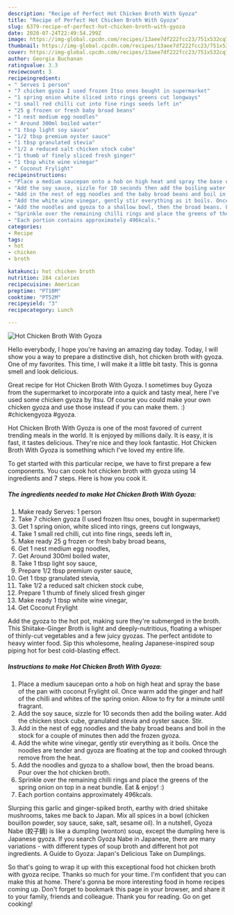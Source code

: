 ```yaml
---
description: "Recipe of Perfect Hot Chicken Broth With Gyoza"
title: "Recipe of Perfect Hot Chicken Broth With Gyoza"
slug: 6379-recipe-of-perfect-hot-chicken-broth-with-gyoza
date: 2020-07-24T22:49:54.299Z
image: https://img-global.cpcdn.com/recipes/13aee7df222fcc23/751x532cq70/hot-chicken-broth-with-gyoza-recipe-main-photo.jpg
thumbnail: https://img-global.cpcdn.com/recipes/13aee7df222fcc23/751x532cq70/hot-chicken-broth-with-gyoza-recipe-main-photo.jpg
cover: https://img-global.cpcdn.com/recipes/13aee7df222fcc23/751x532cq70/hot-chicken-broth-with-gyoza-recipe-main-photo.jpg
author: Georgia Buchanan
ratingvalue: 3.3
reviewcount: 3
recipeingredient:
- " Serves 1 person"
- "7 chicken gyoza I used frozen Itsu ones bought in supermarket"
- "1 spring onion white sliced into rings greens cut longways"
- "1 small red chilli cut into fine rings seeds left in"
- "25 g frozen or fresh baby broad beans"
- "1 nest medium egg noodles"
- " Around 300ml boiled water"
- "1 tbsp light soy sauce"
- "1/2 tbsp premium oyster sauce"
- "1 tbsp granulated stevia"
- "1/2 a reduced salt chicken stock cube"
- "1 thumb of finely sliced fresh ginger"
- "1 tbsp white wine vinegar"
- " Coconut Frylight"
recipeinstructions:
- "Place a medium saucepan onto a hob on high heat and spray the base of the pan with coconut Frylight oil. Once warm add the ginger and half of the chilli and whites of the spring onion. Allow to fry for a minute until fragrant."
- "Add the soy sauce, sizzle for 10 seconds then add the boiling water. Add the chicken stock cube, granulated stevia and oyster sauce. Stir."
- "Add in the nest of egg noodles and the baby broad beans and boil in the stock for a couple of minutes then add the frozen gyoza."
- "Add the white wine vinegar, gently stir everything as it boils. Once the noodles are tender and gyoza are floating at the top and cooked through remove from the heat."
- "Add the noodles and gyoza to a shallow bowl, then the broad beans. Pour over the hot chicken broth."
- "Sprinkle over the remaining chilli rings and place the greens of the spring onion on top in a neat bundle. Eat &amp; enjoy! :)"
- "Each portion contains approximately 496kcals."
categories:
- Recipe
tags:
- hot
- chicken
- broth

katakunci: hot chicken broth 
nutrition: 284 calories
recipecuisine: American
preptime: "PT10M"
cooktime: "PT52M"
recipeyield: "3"
recipecategory: Lunch

---
```



![Hot Chicken Broth With Gyoza](https://img-global.cpcdn.com/recipes/13aee7df222fcc23/751x532cq70/hot-chicken-broth-with-gyoza-recipe-main-photo.jpg)

Hello everybody, I hope you're having an amazing day today. Today, I will show you a way to prepare a distinctive dish, hot chicken broth with gyoza. One of my favorites. This time, I will make it a little bit tasty. This is gonna smell and look delicious.

Great recipe for Hot Chicken Broth With Gyoza. I sometimes buy Gyoza from the supermarket to incorporate into a quick and tasty meal, here I&#39;ve used some chicken gyoza by Itsu. Of course you could make your own chicken gyoza and use those instead if you can make them. :) #chickengyoza #gyoza.

Hot Chicken Broth With Gyoza is one of the most favored of current trending meals in the world. It is enjoyed by millions daily. It is easy, it is fast, it tastes delicious. They're nice and they look fantastic. Hot Chicken Broth With Gyoza is something which I've loved my entire life.


To get started with this particular recipe, we have to first prepare a few components. You can cook hot chicken broth with gyoza using 14 ingredients and 7 steps. Here is how you cook it.

<!--inarticleads1-->

##### The ingredients needed to make Hot Chicken Broth With Gyoza:

1. Make ready  Serves: 1 person
1. Take 7 chicken gyoza (I used frozen Itsu ones, bought in supermarket)
1. Get 1 spring onion, white sliced into rings, greens cut longways,
1. Take 1 small red chilli, cut into fine rings, seeds left in,
1. Make ready 25 g frozen or fresh baby broad beans,
1. Get 1 nest medium egg noodles,
1. Get  Around 300ml boiled water,
1. Take 1 tbsp light soy sauce,
1. Prepare 1/2 tbsp premium oyster sauce,
1. Get 1 tbsp granulated stevia,
1. Take 1/2 a reduced salt chicken stock cube,
1. Prepare 1 thumb of finely sliced fresh ginger
1. Make ready 1 tbsp white wine vinegar,
1. Get  Coconut Frylight


Add the gyoza to the hot pot, making sure they&#39;re submerged in the broth. This Shiitake-Ginger Broth is light and deeply-nutritious, floating a whisper of thinly-cut vegetables and a few juicy gyozas. The perfect antidote to heavy winter food. Sip this wholesome, healing Japanese-inspired soup piping hot for best cold-blasting effect. 

<!--inarticleads2-->

##### Instructions to make Hot Chicken Broth With Gyoza:

1. Place a medium saucepan onto a hob on high heat and spray the base of the pan with coconut Frylight oil. Once warm add the ginger and half of the chilli and whites of the spring onion. Allow to fry for a minute until fragrant.
1. Add the soy sauce, sizzle for 10 seconds then add the boiling water. Add the chicken stock cube, granulated stevia and oyster sauce. Stir.
1. Add in the nest of egg noodles and the baby broad beans and boil in the stock for a couple of minutes then add the frozen gyoza.
1. Add the white wine vinegar, gently stir everything as it boils. Once the noodles are tender and gyoza are floating at the top and cooked through remove from the heat.
1. Add the noodles and gyoza to a shallow bowl, then the broad beans. Pour over the hot chicken broth.
1. Sprinkle over the remaining chilli rings and place the greens of the spring onion on top in a neat bundle. Eat &amp; enjoy! :)
1. Each portion contains approximately 496kcals.


Slurping this garlic and ginger-spiked broth, earthy with dried shiitake mushrooms, takes me back to Japan. Mix all spices in a bowl (chicken bouillon powder, soy sauce, sake, salt, sesame oil). In a nutshell, Gyoza Nabe (餃子鍋) is like a dumpling (wonton) soup, except the dumpling here is Japanese gyoza. If you search Gyoza Nabe in Japanese, there are many variations - with different types of soup broth and different hot pot ingredients. A Guide to Gyoza: Japan&#39;s Delicious Take on Dumplings. 

So that's going to wrap it up with this exceptional food hot chicken broth with gyoza recipe. Thanks so much for your time. I'm confident that you can make this at home. There's gonna be more interesting food in home recipes coming up. Don't forget to bookmark this page in your browser, and share it to your family, friends and colleague. Thank you for reading. Go on get cooking!
